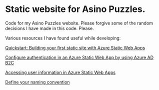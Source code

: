 # Static website for Asino Puzzles.

Code for my Asino Puzzles website. Please forgive some of the random decisions I have made in this code. Please.

Various resources I have found useful while developing:

[Quickstart: Building your first static site with Azure Static Web Apps](https://learn.microsoft.com/en-us/azure/static-web-apps/getting-started?tabs=react)

[Configure authentication in an Azure Static Web App by using Azure AD B2C](https://learn.microsoft.com/en-us/azure/active-directory-b2c/configure-authentication-in-azure-static-app)

[Accessing user information in Azure Static Web Apps](https://learn.microsoft.com/en-us/azure/static-web-apps/user-information)

[Define your naming convention](https://learn.microsoft.com/en-us/azure/cloud-adoption-framework/ready/azure-best-practices/resource-naming)